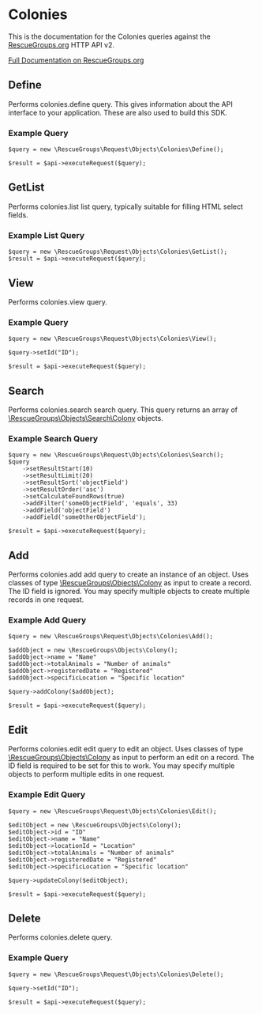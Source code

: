 # Colonies

This is the documentation for the Colonies queries against the [RescueGroups.org](https://www.rescuegroups.org/) HTTP API v2.

[Full Documentation on RescueGroups.org](https://userguide.rescuegroups.org/display/APIDG/Object+definitions#Objectdefinitions-colonies)

## Define
Performs colonies.define query. This gives information about the API interface to your application. These are also used to build this SDK.

### Example Query

    $query = new \RescueGroups\Request\Objects\Colonies\Define();

    $result = $api->executeRequest($query);
## GetList
Performs colonies.list list query, typically suitable for filling HTML select fields.

### Example List Query

    $query = new \RescueGroups\Request\Objects\Colonies\GetList();
    $result = $api->executeRequest($query);
## View
Performs colonies.view query.

### Example Query

    $query = new \RescueGroups\Request\Objects\Colonies\View();

    $query->setId("ID");

    $result = $api->executeRequest($query);

## Search
Performs colonies.search search query. This query returns an array of [\RescueGroups\Objects\Search\Colony](../../../src/Objects/Search/Colony.php) objects.

### Example Search Query

    $query = new \RescueGroups\Request\Objects\Colonies\Search();
    $query
        ->setResultStart(10)
        ->setResultLimit(20)
        ->setResultSort('objectField')
        ->setResultOrder('asc')
        ->setCalculateFoundRows(true)
        ->addFilter('someObjectField', 'equals', 33)
        ->addField('objectField')
        ->addField('someOtherObjectField');

    $result = $api->executeRequest($query);
## Add
Performs colonies.add add query to create an instance of an object. Uses classes of type [\RescueGroups\Objects\Colony](../../../src/Objects/Colony.php) as input to create a record. The ID field is ignored. You may specify multiple objects to create multiple records in one request.

### Example Add Query

    $query = new \RescueGroups\Request\Objects\Colonies\Add();

    $addObject = new \RescueGroups\Objects\Colony();
    $addObject->name = "Name"
    $addObject->totalAnimals = "Number of animals"
    $addObject->registeredDate = "Registered"
    $addObject->specificLocation = "Specific location"

    $query->addColony($addObject);

    $result = $api->executeRequest($query);
## Edit
Performs colonies.edit edit query to edit an object. Uses classes of type [\RescueGroups\Objects\Colony](../../../src/Objects/Colony.php) as input to perform an edit on a record. The ID field is required to be set for this to work. You may specify multiple objects to perform multiple edits in one request.

### Example Edit Query

    $query = new \RescueGroups\Request\Objects\Colonies\Edit();

    $editObject = new \RescueGroups\Objects\Colony();
    $editObject->id = "ID"
    $editObject->name = "Name"
    $editObject->locationId = "Location"
    $editObject->totalAnimals = "Number of animals"
    $editObject->registeredDate = "Registered"
    $editObject->specificLocation = "Specific location"

    $query->updateColony($editObject);

    $result = $api->executeRequest($query);
## Delete
Performs colonies.delete query.

### Example Query

    $query = new \RescueGroups\Request\Objects\Colonies\Delete();

    $query->setId("ID");

    $result = $api->executeRequest($query);

